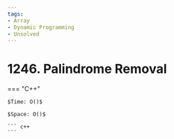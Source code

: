 ```yaml
---
tags:
- Array
- Dynamic Programming
- Unsolved
---
```



# 1246. Palindrome Removal

=== "C++"

    $Time: O()$

    $Space: O()$

    ``` c++
    ```